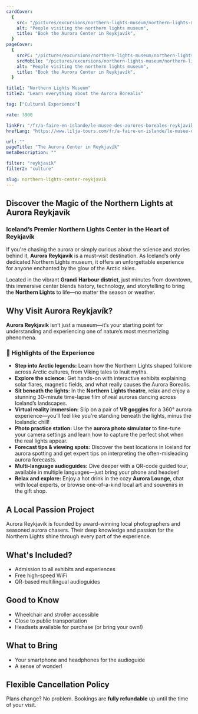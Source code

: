 ```yaml
---
cardCover:
  {
    src: "/pictures/excursions/northern-lights-museum/northern-lights-museum-card.webp",
    alt: "People visiting the northern lights museum",
    title: "Book the Aurora Center in Reykjavík",
  }
pageCover:
  {
    srcPC: "/pictures/excursions/northern-lights-museum/northern-lights-museum-header-pc.webp",
    srcMobile: "/pictures/excursions/northern-lights-museum/northern-lights-museum-header-mobile.webp",
    alt: "People visiting the northern lights museum",
    title: "Book the Aurora Center in Reykjavík",
  }

title1: "Northern Lights Museum"
title2: "Learn everything about the Aurora Borealis"

tag: ["Cultural Experience"]

rate: 3900

linkFr: "/fr/a-faire-en-islande/le-musee-des-aurores-boreales-reykjavik/"
hrefLang: "https://www.lilja-tours.com/fr/a-faire-en-islande/le-musee-des-aurores-boreales-reykjavik/"

url: ""
pageTitle: "The Aurora Center in Reykjavík"
metaDescription: ""

filter: "reykjavik"
filter2: "culture"

slug: northern-lights-center-reykjavik
---
```


## Discover the Magic of the Northern Lights at Aurora Reykjavík

### Iceland’s Premier Northern Lights Center in the Heart of Reykjavík

If you're chasing the aurora or simply curious about the science and stories behind it, **Aurora Reykjavík** is a must-visit destination. As Iceland’s only dedicated Northern Lights museum, it offers an unforgettable experience for anyone enchanted by the glow of the Arctic skies.

Located in the vibrant **Grandi Harbour district**, just minutes from downtown, this immersive center blends history, technology, and storytelling to bring the **Northern Lights** to life—no matter the season or weather.

## Why Visit Aurora Reykjavík?

**Aurora Reykjavík** isn’t just a museum—it’s your starting point for understanding and experiencing one of nature’s most mesmerizing phenomena.

### 🌌 Highlights of the Experience

- **Step into Arctic legends:** Learn how the Northern Lights shaped folklore across Arctic cultures, from Viking tales to Inuit myths.
- **Explore the science:** Get hands-on with interactive exhibits explaining solar flares, magnetic fields, and what really causes the Aurora Borealis.
- **Sit beneath the lights:** In the **Northern Lights theatre**, relax and enjoy a stunning 30-minute time-lapse film of real auroras dancing across Iceland’s landscapes.
- **Virtual reality immersion:** Slip on a pair of **VR goggles** for a 360° aurora experience—you’ll feel like you're standing beneath the lights, minus the Icelandic chill!
- **Photo practice station:** Use the **aurora photo simulator** to fine-tune your camera settings and learn how to capture the perfect shot when the real lights appear.
- **Forecast tips & viewing spots:** Discover the best locations in Iceland for aurora spotting and get expert tips on interpreting the often-misleading aurora forecasts.
- **Multi-language audioguides:** Dive deeper with a QR-code guided tour, available in multiple languages—just bring your phone and headset!
- **Relax and explore:** Enjoy a hot drink in the cozy **Aurora Lounge**, chat with local experts, or browse one-of-a-kind local art and souvenirs in the gift shop.

## A Local Passion Project

Aurora Reykjavík is founded by award-winning local photographers and seasoned aurora chasers. Their deep knowledge and passion for the Northern Lights shine through every part of the experience.

## What's Included?

- Admission to all exhibits and experiences
- Free high-speed WiFi
- QR-based multilingual audioguides

## Good to Know

- Wheelchair and stroller accessible
- Close to public transportation
- Headsets available for purchase (or bring your own!)

## What to Bring

- Your smartphone and headphones for the audioguide
- A sense of wonder!

## Flexible Cancellation Policy

Plans change? No problem. Bookings are **fully refundable** up until the time of your visit.

<script type="text/javascript" src="https://widgets.bokun.io/assets/javascripts/apps/build/BokunWidgetsLoader.js?bookingChannelUUID=97236c68-b945-4a96-8587-660bdc4c45fd" async></script>

<div class="bokunWidget" data-src="https://widgets.bokun.io/online-sales/97236c68-b945-4a96-8587-660bdc4c45fd/experience-calendar/10871"></div>


